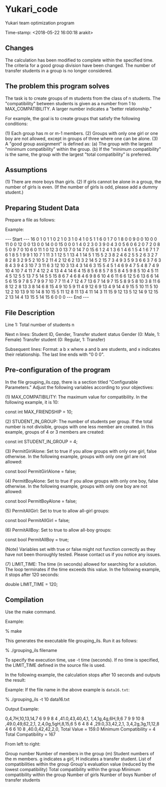 # Yukari_code

Yukari team optimization program
 
Time-stamp: <2018-05-22 16:00:18 arakit>

## Changes

The calculation has been modified to complete within the specified time.
The criteria for a good group division have been changed.
The number of transfer students in a group is no longer considered.

## The problem this program solves

The task is to create groups of m students from the class of n students. The "compatibility" between students is given as a number from 1 to MAX_COMPATIBILITY. A larger number indicates a "better relationship."

For example, the goal is to create groups that satisfy the following conditions:

(1) Each group has m or m-1 members.
(2) Groups with only one girl or one boy are not allowed, except in groups of three where one can be alone.
(3) A "good group assignment" is defined as:
	(a) The group with the largest "minimum compatibility" within the group.
	(b) If the "minimum compatibility" is the same, the group with the largest "total compatibility" is preferred.

## Assumptions

(1) There are more boys than girls.
(2) If girls cannot be alone in a group, the number of girls is even. (If the number of girls is odd, please add a dummy student.)

## Preparing Student Data

Prepare a file as follows:

Example:

--- Start ---
16
0 1 0
1 1 0
2 1 0
3 1 0
4 1 0
5 1 1
6 0 1
7 0 1
8 0 0
9 0 0
10 0 0
11 0 0
12 0 0
13 0 0
14 0 0
15 0 0
0 1 4
0 2 3
0 3 9
0 4 3
0 5 6
0 6 2
0 7 2
0 8 5
0 9 7
0 10 6
0 11 1
0 12 3
0 13 7
0 14 7
0 15 6
1 2 4
1 3 6
1 4 6
1 5 4
1 6 7
1 7 6
1 8 5
1 9 9
1 10 7
1 11 3
1 12 5
1 13 4
1 14 5
1 15 5
2 3 8
2 4 6
2 5 5
2 6 3
2 7 8
2 8 3
2 9 5
2 10 5
2 11 4
2 12 6
2 13 3
2 14 5
2 15 7
3 4 9
3 5 9
3 6 6
3 7 6
3 8 4
3 9 4
3 10 7
3 11 6
3 12 10
3 13 4
3 14 6
3 15 5
4 5 1
4 6 9
4 7 5
4 8 7
4 9 10
4 10 7
4 11 7
4 12 2
4 13 4
4 14 6
4 15 8
5 6 8
5 7 8
5 8 4
5 9 8
5 10 4
5 11 4
5 12 5
5 13 7
5 14 5
5 15 8
6 7 4
6 8 4
6 9 8
6 10 4
6 11 6
6 12 5
6 13 6
6 14 5
6 15 9
7 8 5
7 9 9
7 10 7
7 11 4
7 12 4
7 13 6
7 14 9
7 15 5
8 9 5
8 10 3
8 11 6
8 12 2
8 13 3
8 14 6
8 15 4
9 10 5
9 11 4
9 12 6
9 13 4
9 14 4
9 15 5
10 11 5
10 12 2
10 13 9
10 14 8
10 15 5
11 12 8
11 13 4
11 14 3
11 15 9
12 13 5
12 14 9
12 15 2
13 14 4
13 15 5
14 15 6
0 0 0
--- End ---

## File Description

Line 1: Total number of students n

Next n lines:
Student ID, Gender, Transfer student status
	Gender (0: Male, 1: Female)
	Transfer student (0: Regular, 1: Transfer)

Subsequent lines:
Format: a b x where a and b are students, and x indicates their relationship.
The last line ends with "0 0 0".

## Pre-configuration of the program

In the file grouping_ils.cpp, there is a section titled "Configurable Parameters." Adjust the following variables according to your objectives:

(1) MAX_COMPATIBILITY: The maximum value for compatibility. In the following example, it is 10:

const int MAX_FRIENDSHIP = 10;

(2) STUDENT_IN_GROUP: The number of students per group. If the total number is not divisible, groups with one less member are created. In this example, groups of 4 or 3 members are created:

const int STUDENT_IN_GROUP = 4;

(3) PermitGirlAlone: Set to true if you allow groups with only one girl, false otherwise. In the following example, groups with only one girl are not allowed:

const bool PermitGirlAlone = false;

(4) PermitBoyAlone: Set to true if you allow groups with only one boy, false otherwise. In the following example, groups with only one boy are not allowed:

const bool PermitBoyAlone = false;

(5) PermitAllGirl: Set to true to allow all-girl groups:

const bool PermitAllGirl = false;

(6) PermitAllBoy: Set to true to allow all-boy groups:

const bool PermitAllBoy = true;

(Note) Variables set with true or false might not function correctly as they have not been thoroughly tested. Please contact us if you notice any issues.

(7) LIMIT_TIME: The time (in seconds) allowed for searching for a solution. The loop terminates if the time exceeds this value. In the following example, it stops after 120 seconds:

double LIMIT_TIME = 120;

## Compilation

Use the make command.

Example:

% make

This generates the executable file grouping_ils. Run it as follows:

% ./grouping_ils filename

To specify the execution time, use -t time (seconds). If no time is specified, the LIMIT_TIME defined in the source file is used.

In the following example, the calculation stops after 10 seconds and outputs the result:

Example: If the file name in the above example is `data16.txt`:

% ./grouping_ils -t 10 data16.txt

Output Example:

0,4,7H,10,13,14,7 6 9 9 8 4 ,41.0,43,40,4,1,
1,4,1g,4g,6H,9,6 7 9 9 10 8 ,49.0,49,62,2,1,
2,4,0g,5gH,8,15,6 5 6 4 8 4 ,29.0,33,42,2,1,
3,4,2g,3g,11,12,8 4 6 6 10 8 ,40.0,42,42,2,0,
Total Value = 159.0
Minimum Compatibility = 4
Total Compatibility = 167


From left to right:

Group number
Number of members in the group (m)
Student numbers of the m members. g indicates a girl, H indicates a transfer student.
List of compatibilities within the group
Group's evaluation value (reduced by the lowest compatibility)
Total compatibility within the group
Minimum compatibility within the group
Number of girls
Number of boys
Number of transfer students

